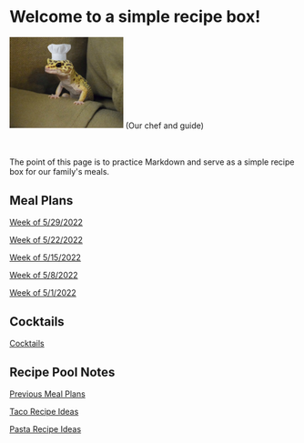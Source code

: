 # Welcome to a simple recipe box!

<img src="./lizard_chef.jpg" alt="Our Hero" width="200"/>
(Our chef and guide) 

<br><br>
The point of this page is to practice Markdown and serve as a simple recipe box for our family's meals. 

## Meal Plans

[Week of 5/29/2022](./mealplan20220529.md)

[Week of 5/22/2022](./mealplan20220522.md)

[Week of 5/15/2022](./mealplan20220515.md)

[Week of 5/8/2022](./mealplan20220508.md)

[Week of 5/1/2022](./mealplan20220501.md)

## Cocktails

[Cocktails](./CockTailIndex.md)


## Recipe Pool Notes

[Previous Meal Plans](./PreviousMealPlansIndex.md)

[Taco Recipe Ideas](./TacoRecipeIdeas.md)

[Pasta Recipe Ideas](./PastaRecipeIdeas.md)